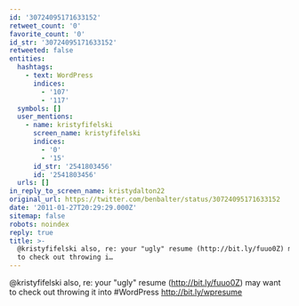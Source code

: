 ```yaml
---
id: '30724095171633152'
retweet_count: '0'
favorite_count: '0'
id_str: '30724095171633152'
retweeted: false
entities:
  hashtags:
    - text: WordPress
      indices:
        - '107'
        - '117'
  symbols: []
  user_mentions:
    - name: kristyfifelski
      screen_name: kristyfifelski
      indices:
        - '0'
        - '15'
      id_str: '2541803456'
      id: '2541803456'
  urls: []
in_reply_to_screen_name: kristydalton22
original_url: https://twitter.com/benbalter/status/30724095171633152
date: '2011-01-27T20:29:29.000Z'
sitemap: false
robots: noindex
reply: true
title: >-
  @kristyfifelski also, re: your "ugly" resume (http://bit.ly/fuuo0Z) may want
  to check out throwing i…
---
```


@kristyfifelski also, re: your "ugly" resume (http://bit.ly/fuuo0Z) may want to check out throwing it into #WordPress http://bit.ly/wpresume